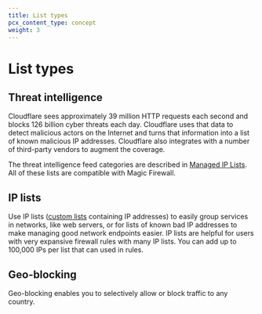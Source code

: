 ```yaml
---
title: List types
pcx_content_type: concept
weight: 3
---
```


# List types

## Threat intelligence

Cloudflare sees approximately 39 million HTTP requests each second and blocks 126 billion cyber threats each day. Cloudflare uses that data to detect malicious actors on the Internet and turns that information into a list of known malicious IP addresses. Cloudflare also integrates with a number of third-party vendors to augment the coverage.

The threat intelligence feed categories are described in [Managed IP Lists](/fundamentals/global-configurations/lists/managed-lists/#managed-ip-lists).  All of these lists are compatible with Magic Firewall.

## IP lists

Use IP lists ([custom lists](/fundamentals/global-configurations/lists/custom-lists/) containing IP addresses) to easily group services in networks, like web servers, or for lists of known bad IP addresses to make managing good network endpoints easier. IP lists are helpful for users with very expansive firewall rules with many IP lists. You can add up to 100,000 IPs per list that can used in rules.

## Geo-blocking

Geo-blocking enables you to selectively allow or block traffic to any country.
